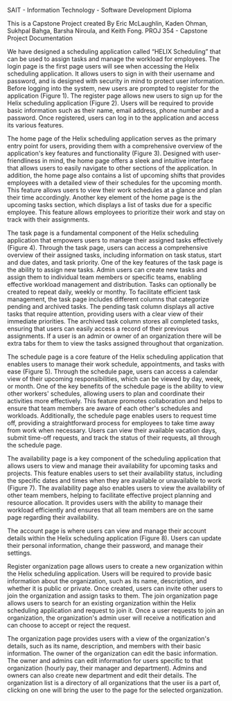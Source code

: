 SAIT - Information Technology - Software Development Diploma

This is a Capstone Project created By Eric McLaughlin, Kaden Ohman, Sukhpal Bahga, Barsha Niroula, and Keith Fong.
PROJ 354 - Capstone Project Documentation

We have designed a scheduling application called “HELIX Scheduling” that can be used to assign tasks and manage the workload for employees. The login page is the first page users will see when accessing the Helix scheduling application. It allows users to sign in with their username and password, and is designed with security in mind to protect user information. Before logging into the system, new users are prompted to register for the application (Figure 1). The register page allows new users to sign up for the Helix scheduling application (Figure 2). Users will be required to provide basic information such as their name, email address, phone number and a password. Once registered, users can log in to the application and access its various features.
 
The home page of the Helix scheduling application serves as the primary entry point for users, providing them with a comprehensive overview of the application's key features and functionality (Figure 3). Designed with user-friendliness in mind, the home page offers a sleek and intuitive interface that allows users to easily navigate to other sections of the application. In addition, the home page also contains a list of upcoming shifts that provides employees with a detailed view of their schedules for the upcoming month. This feature allows users to view their work schedules at a glance and plan their time accordingly. Another key element of the home page is the upcoming tasks section, which displays a list of tasks due for a specific employee. This feature allows employees to prioritize their work and stay on track with their assignments. 

The task page is a fundamental component of the Helix scheduling application that empowers users to manage their assigned tasks effectively (Figure 4). Through the task page, users can access a comprehensive overview of their assigned tasks, including information on task status, start and due dates, and task priority. One of the key features of the task page is the ability to assign new tasks. Admin users can create new tasks and assign them to individual team members or specific teams, enabling effective workload management and distribution. Tasks can optionally be created to repeat daily, weekly or monthy. To facilitate efficient task management, the task page includes different columns that categorize pending and archived tasks. The pending task column displays all active tasks that require attention, providing users with a clear view of their immediate priorities. The archived task column stores all completed tasks, ensuring that users can easily access a record of their previous assignments. If a user is an admin or owner of an organization there will be extra tabs for them to view the tasks assigned throughout that organization.

The schedule page is a core feature of the Helix scheduling application that enables users to manage their work schedule, appointments, and tasks with ease (Figure 5). Through the schedule page, users can access a calendar view of their upcoming responsibilities, which can be viewed by day, week, or month. One of the key benefits of the schedule page is the ability to view other workers' schedules, allowing users to plan and coordinate their activities more effectively. This feature promotes collaboration and helps to ensure that team members are aware of each other's schedules and workloads. Additionally, the schedule page enables users to request time off, providing a straightforward process for employees to take time away from work when necessary. Users can view their available vacation days, submit time-off requests, and track the status of their requests, all through the schedule page.

The availability page is a key component of the scheduling application that allows users to view and manage their availability for upcoming tasks and projects. This feature enables users to set their availability status, including the specific dates and times when they are available or unavailable to work (Figure 7). The availability page also enables users to view the availability of other team members, helping to facilitate effective project planning and resource allocation. It provides users with the ability to manage their workload efficiently and ensures that all team members are on the same page regarding their availability.

The account page is where users can view and manage their account details within the Helix scheduling application (Figure 8). Users can update their personal information, change their password, and manage their settings.

Register organization page allows users to create a new organization within the Helix scheduling application. Users will be required to provide basic information about the organization, such as its name, description, and whether it is public or private. Once created, users can invite other users to join the organization and assign tasks to them. The join organization page allows users to search for an existing organization within the Helix scheduling application and request to join it. Once a user requests to join an organization, the organization's admin user will receive a notification and can choose to accept or reject the request.

The organization page provides users with a view of the organization's details, such as its name, description, and members with their basic information. The owner of the organization can edit the basic information. The owner and admins can edit information for users specific to that organization (hourly pay, their manager and department). Admins and owners can also create new department and edit their details. The organization list is a directory of all organizations that the user iis a part of, clicking on one will bring the user to the page for the selected organization.
